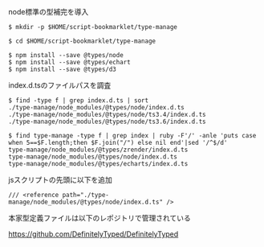 node標準の型補完を導入

```
$ mkdir -p $HOME/script-bookmarklet/type-manage

$ cd $HOME/script-bookmarklet/type-manage

$ npm install --save @types/node
$ npm install --save @types/echart
$ npm install --save @types/d3
```

index.d.tsのファイルパスを調査

```
$ find -type f | grep index.d.ts | sort
./type-manage/node_modules/@types/node/index.d.ts
./type-manage/node_modules/@types/node/ts3.4/index.d.ts
./type-manage/node_modules/@types/node/ts3.6/index.d.ts
```

```
$ find type-manage -type f | grep index | ruby -F'/' -anle 'puts case when 5==$F.length;then $F.join("/") else nil end'|sed '/^$/d'
type-manage/node_modules/@types/zrender/index.d.ts
type-manage/node_modules/@types/node/index.d.ts
type-manage/node_modules/@types/echarts/index.d.ts
```

jsスクリプトの先頭に以下を追加

```
/// <reference path="./type-manage/node_modules/@types/node/index.d.ts" />
```

本家型定義ファイルは以下のレポジトリで管理されている

https://github.com/DefinitelyTyped/DefinitelyTyped
